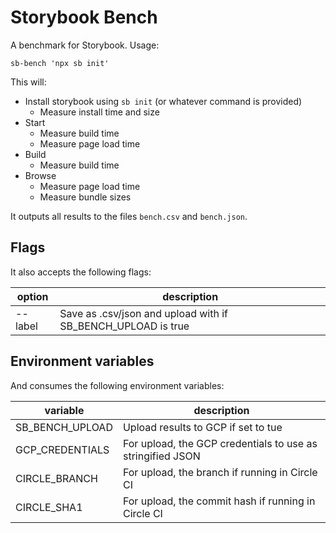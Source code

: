 # Storybook Bench

A benchmark for Storybook. Usage:

```
sb-bench 'npx sb init'
```

This will:

- Install storybook using `sb init` (or whatever command is provided)
  - Measure install time and size
- Start
  - Measure build time
  - Measure page load time
- Build
  - Measure build time
- Browse
  - Measure page load time
  - Measure bundle sizes

It outputs all results to the files `bench.csv` and `bench.json`.

## Flags

It also accepts the following flags:

| option          | description                                                                 |
| --------------- | --------------------------------------------------------------------------- |
| --label <label> | Save as <label>.csv/json and upload with <label> if SB_BENCH_UPLOAD is true |

## Environment variables

And consumes the following environment variables:

| variable        | description                                                |
| --------------- | ---------------------------------------------------------- |
| SB_BENCH_UPLOAD | Upload results to GCP if set to tue                        |
| GCP_CREDENTIALS | For upload, the GCP credentials to use as stringified JSON |
| CIRCLE_BRANCH   | For upload, the branch if running in Circle CI             |
| CIRCLE_SHA1     | For upload, the commit hash if running in Circle CI        |
